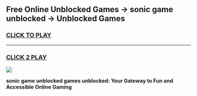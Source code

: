 
## Free Online Unblocked Games → sonic game unblocked → Unblocked Games
<h3>
<a href="https://premium.freeplayer.one?title=sonic_game_unblocked&ref=21F">CLICK TO PLAY</a></h3>
<hr>

<h3>
<a href="https://premium.freeplayer.one?title=sonic_game_unblocked&ref=21F">CLICK 2 PLAY</a>
  
</h3>

<a href="https://premium.freeplayer.one?title=sonic_game_unblocked&ref=21F/"><img src="https://clearcache.store/games.png"></a>


**sonic game unblocked games unblocked: Your Gateway to Fun and Accessible Online Gaming**
